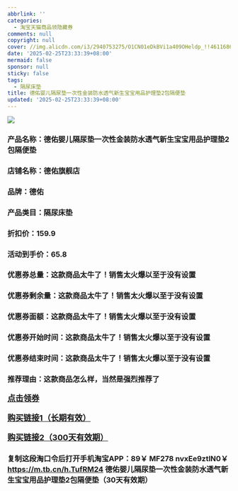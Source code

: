 ```yaml
---
abbrlink: ''
categories:
  - 淘宝天猫商品领隐藏券
comments: null
copyright: null
cover: //img.alicdn.com/i3/2940753275/O1CN01eDkBVi1a409OHeldp_!!4611686018427385211-0-item_pic.jpg
date: '2025-02-25T23:33:39+08:00'
mermaid: false
sponsor: null
sticky: false
tags:
  - 隔尿床垫
title: 德佑婴儿隔尿垫一次性金装防水透气新生宝宝用品护理垫2包隔便垫
updated: '2025-02-25T23:33:39+08:00'
--- 
```


![](//img.alicdn.com/i3/2940753275/O1CN01eDkBVi1a409OHeldp_!!4611686018427385211-0-item_pic.jpg)

### 产品名称：德佑婴儿隔尿垫一次性金装防水透气新生宝宝用品护理垫2包隔便垫
### 店铺名称：德佑旗舰店
### 品牌：德佑
### 产品类目：隔尿床垫
### 折扣价：159.9
### 活动到手价：65.8
### 优惠券总量：这款商品太牛了！销售太火爆以至于没有设置
### 优惠券剩余量：这款商品太牛了！销售太火爆以至于没有设置
### 优惠券面额：这款商品太牛了！销售太火爆以至于没有设置
### 优惠券开始时间：这款商品太牛了！销售太火爆以至于没有设置
### 优惠券结束时间：这款商品太牛了！销售太火爆以至于没有设置
### 推荐理由：这款商品怎么样，当然是强烈推荐了

<p style="font-size: 18px; font-weight: bold;">
  <a href="这款商品太牛了！销售太火爆以至于没有设置" target="_blank">点击领券</a>
</p>
<p style="font-size: 18px; font-weight: bold;">
  <a href="https://s.click.taobao.com/t?e=m%3D2%26s%3DGHoR6olcCRBw4vFB6t2Z2ueEDrYVVa64K7Vc7tFgwiHjf2vlNIV67k2Uw6Vjz9mVwSB8%2FImevID3ID%2FV1RqsF4wnCJeELi4I%2FIEn%2BS1IjHAB0ghlTd7WlZVm%2FOAUUFw71qrpxiwMoCNxc1AtbZGVS%2Fj8jgjUJellO%2FvD%2FG8IJTcLZMqoQW%2BfuKGzo1lVxIio7n0uTgUC%2B2asw3zrYQBZ%2BtJWzD%2BpEZk4OkAI7ZdGQJFNLgxWCPQicQ09GVj%2FbP0ljCYtYGASbzRUrFwjXfRKMROfYmExpA2104bt%2FCh0HCar%2FNW4NPf%2BiV994hX%2BZcnDPQUDIa449vY%3D" target="_blank">购买链接1（长期有效）</a>
</p>
<p style="font-size: 18px; font-weight: bold;">
  <a href="https://s.click.taobao.com/5vAMRYs" target="_blank">购买链接2（300天有效期）</a>
</p>

### 复制这段淘口令后打开手机淘宝APP：89￥ MF278 nvxEe9ztlN0￥ https://m.tb.cn/h.TufRM24  德佑婴儿隔尿垫一次性金装防水透气新生宝宝用品护理垫2包隔便垫（30天有效期）
